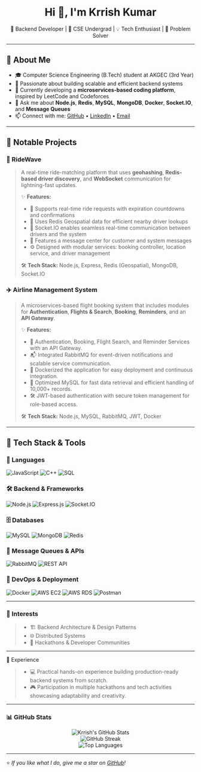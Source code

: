 <h1 align="center">Hi 👋, I'm Krrish Kumar</h1>
<p align="center">
  🚀 Backend Developer | 🏫 CSE Undergrad | 💡 Tech Enthusiast | 🧠 Problem Solver
</p>

---

## 🚀 About Me

- 🎓 Computer Science Engineering (B.Tech) student at AKGEC (3rd Year)  
- 🔧 Passionate about building scalable and efficient backend systems  
- 💼 Currently developing a **microservices-based coding platform**, inspired by LeetCode and Codeforces  
- 💬 Ask me about **Node.js**, **Redis**, **MySQL**, **MongoDB**, **Docker**, **Socket.IO**, and **Message Queues**  
- 📫 Connect with me: [GitHub](https://github.com/KrrishKumar125) • [LinkedIn](https://www.linkedin.com/in/krrishkumar125/) • [Email](mailto:krrishkumar2028@gmail.com)

---

## 📂 Notable Projects

### 🛞 RideWave  
> A real-time ride-matching platform that uses **geohashing**, **Redis-based driver discovery**, and **WebSocket** communication for lightning-fast updates.
>
>  ✨ **Features:**
> - 🚗 Supports real-time ride requests with expiration countdowns and confirmations  
> - 📍 Uses Redis Geospatial data for efficient nearby driver lookups
> - 📡 Socket.IO enables seamless real-time communication between drivers and the system
> - 💬 Features a message center for customer and system messages
> - ⚙️ Designed with modular services: booking controller, location service, and driver management
>   
> 🛠️ **Tech Stack:** Node.js, Express, Redis (Geospatial), MongoDB, Socket.IO

### ✈️ Airline Management System  
> A microservices-based flight booking system that includes modules for **Authentication**, **Flights & Search**, **Booking**, **Reminders**, and an **API Gateway**.
>
> ✨ **Features:**
> - 🔐 Authentication, Booking, Flight Search, and Reminder Services with an API Gateway.
> - 📬 Integrated RabbitMQ for event-driven notifications and scalable service communication.
> - 🚀 Dockerized the application for easy deployment and continuous integration.
> - 💾 Optimized MySQL for fast data retrieval and efficient handling of 10,000+ records.
> - 🛠 JWT-based authentication with secure token management for role-based access.
>   
> 🛠️ **Tech Stack:** Node.js, MySQL, RabbitMQ, JWT, Docker

---

## 🧰 Tech Stack & Tools

### 🧠 Languages  
![JavaScript](https://img.shields.io/badge/JavaScript-F7DF1E?style=for-the-badge&logo=javascript&logoColor=000)
![C++](https://img.shields.io/badge/C++-00599C?style=for-the-badge&logo=cplusplus&logoColor=fff)
![SQL](https://img.shields.io/badge/SQL-4479A1?style=for-the-badge&logo=postgresql&logoColor=fff)

### 🛠️ Backend & Frameworks  
![Node.js](https://img.shields.io/badge/Node.js-339933?style=for-the-badge&logo=nodedotjs&logoColor=fff)
![Express.js](https://img.shields.io/badge/Express.js-000000?style=for-the-badge&logo=express&logoColor=fff)
![Socket.IO](https://img.shields.io/badge/Socket.IO-010101?style=for-the-badge&logo=socket.io&logoColor=white)

### 🗄️ Databases  
![MySQL](https://img.shields.io/badge/MySQL-00758F?style=for-the-badge&logo=mysql&logoColor=fff)
![MongoDB](https://img.shields.io/badge/MongoDB-47A248?style=for-the-badge&logo=mongodb&logoColor=fff)
![Redis](https://img.shields.io/badge/Redis-DC382D?style=for-the-badge&logo=redis&logoColor=fff)

### 📨 Message Queues & APIs  
![RabbitMQ](https://img.shields.io/badge/RabbitMQ-FF6600?style=for-the-badge&logo=rabbitmq&logoColor=fff)
![REST API](https://img.shields.io/badge/REST-005571?style=for-the-badge)

### 🚀 DevOps & Deployment  
![Docker](https://img.shields.io/badge/Docker-2496ED?style=for-the-badge&logo=docker&logoColor=fff)
![AWS EC2](https://img.shields.io/badge/AWS%20EC2-FF9900?style=for-the-badge&logo=amazon-aws&logoColor=white)
![AWS RDS](https://img.shields.io/badge/AWS%20RDS-527FFF?style=for-the-badge&logo=amazon-rds&logoColor=white)
![Postman](https://img.shields.io/badge/Postman-FF6C37?style=for-the-badge&logo=postman&logoColor=white)

---

### 🧠 Interests

> - 🏗️ Backend Architecture & Design Patterns
> - 🌐 Distributed Systems
> - 🚀 Hackathons & Developer Communities

---  

🌟 Experience

> - 💻 Practical hands-on experience building production-ready backend systems from scratch.
> - 🎮 Participation in multiple hackathons and tech activities showcasing adaptability and creativity.

---

### 📊 GitHub Stats

<p align="center">
  <img src="https://github-readme-stats.vercel.app/api?username=KrrishKumar125&show_icons=true&theme=github_dark&count_private=true" alt="Krrish's GitHub Stats" />
  <br/>
  <img src="https://github-readme-streak-stats.herokuapp.com/?user=KrrishKumar125&theme=github-dark" alt="GitHub Streak" />
  <br/>
  <img src="https://github-readme-stats.vercel.app/api/top-langs/?username=KrrishKumar125&layout=compact&theme=github_dark" alt="Top Languages" />
</p>

---

⭐️ *If you like what I do, give me a star on [GitHub](https://github.com/KrrishKumar125)!*
